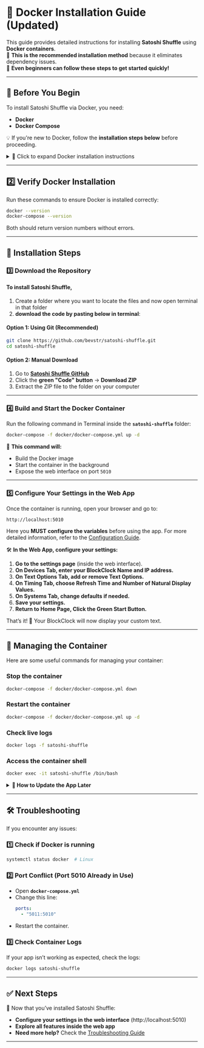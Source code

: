 # 📌 Docker Installation Guide (Updated)

This guide provides detailed instructions for installing **Satoshi Shuffle** using **Docker containers**.  
💪 **This is the recommended installation method** because it eliminates dependency issues.  
💪 **Even beginners can follow these steps to get started quickly!**

---

## 🔹 Before You Begin

To install Satoshi Shuffle via Docker, you need:  
- **Docker**  
- **Docker Compose**  

💡 If you're new to Docker, follow the **installation steps below** before proceeding.

<details>
  <summary>🔹 Click to expand Docker installation instructions</summary>

### **MacOS**
1. **Check if Homebrew is installed**  
   Open **Terminal** and run:  
   ```bash
   brew --version
   ```
   If it returns "command not found," install Homebrew:  
   ```bash
   /bin/bash -c "$(curl -fsSL https://raw.githubusercontent.com/Homebrew/install/HEAD/install.sh)"
   ```

2. **Install Docker**  
   ```bash
   brew install --cask docker
   brew install docker-compose
   ```

3. **Start Docker Desktop**  
   Open **Docker Desktop** and wait for it to finish loading.

---

### **Ubuntu/Debian (Linux)**
```bash
sudo apt update
sudo apt install docker.io docker-compose
sudo usermod -aG docker $USER  # Add yourself to the Docker group
```
Then **restart your machine** for the changes to take effect.

---

### **Windows**
1. Download **Docker Desktop** from [docker.com](https://www.docker.com/products/docker-desktop).  
2. Install and **restart your computer**.  
3. Open **Docker Desktop** and wait until it's fully running.
</details>

---

## 2️⃣ Verify Docker Installation
Run these commands to ensure Docker is installed correctly:  
```bash
docker --version
docker-compose --version
```
Both should return version numbers without errors.

---

## 🚀 Installation Steps

### 3️⃣ Download the Repository
#### To install Satoshi Shuffle, 
1. Create a folder where you want to locate the files and now open terminal in that folder 
2. **download the code by pasting below in terminal**:

#### **Option 1: Using Git (Recommended)**
```bash
git clone https://github.com/bevstr/satoshi-shuffle.git
cd satoshi-shuffle
```

#### **Option 2: Manual Download**
1. Go to **[Satoshi Shuffle GitHub](https://github.com/bevstr/satoshi-shuffle)**  
2. Click the **green "Code" button** → **Download ZIP**  
3. Extract the ZIP file to the folder on your computer  

---

### 4️⃣ Build and Start the Docker Container
Run the following command in Terminal inside the **`satoshi-shuffle`** folder:
```bash
docker-compose -f docker/docker-compose.yml up -d
```

💪 **This command will:**  
- Build the Docker image  
- Start the container in the background  
- Expose the web interface on port `5010`  

---

### 5️⃣ Configure Your Settings in the Web App
Once the container is running, open your browser and go to:  
```
http://localhost:5010
```

Here you **MUST configure the variables** before using the app. For more detailed information, refer to the [Configuration Guide](docs/configuration.md).

🛠 **In the Web App, configure your settings:**
1. **Go to the settings page** (inside the web interface).  
2. **On Devices Tab, enter your BlockClock Name and IP address.**  
3. **On Text Options Tab, add or remove Text Options.**  
4. **On Timing Tab, choose Refresh Time and Number of Natural Display Values.**  
5. **On Systems Tab, change defaults if needed.**  
6. **Save your settings.**  
7. **Return to Home Page, Click the Green Start Button.**  

That’s it! 🎉 Your BlockClock will now display your custom text.

---

## 🔄 Managing the Container
Here are some useful commands for managing your container:

### **Stop the container**  
```bash
docker-compose -f docker/docker-compose.yml down
```

### **Restart the container**  
```bash
docker-compose -f docker/docker-compose.yml up -d
```

### **Check live logs**  
```bash
docker logs -f satoshi-shuffle
```

### **Access the container shell**  
```bash
docker exec -it satoshi-shuffle /bin/bash
```
<details>
<summary><strong>🔄 How to Update the App Later</strong></summary>

If you've already installed Satoshi Shuffle and want to update it to the latest version from GitHub, just follow these steps:

1. **Open a terminal inside your container** (or SSH into it if you're running it remotely).

2. **Navigate to the `docker` folder** inside the app directory:

   ```bash
   cd docker
   ```

3. **Run the update script** to automatically pull the latest changes and rebuild the app:

   ```bash
   bash update.sh
   ```
      ```bash
   # Or if you've made it executable: ./update.sh
   ```


This script will:
- 🧠 Pull the latest code from the current Git branch
- 🔨 Rebuild the Docker container
- 🚀 Restart the app with the new changes

Once complete, open your browser and go to either:

- `http://localhost:5010` (if you're running the container on your local machine)
- or `http://<container-ip>:5010` (replace `<container-ip>` with the actual IP address of your container)

Then click **Play** to start the app. ✅

</details>



---

## 🛠 Troubleshooting
If you encounter any issues:

### **1️⃣ Check if Docker is running**  
```bash
systemctl status docker  # Linux
```

### **2️⃣ Port Conflict (Port 5010 Already in Use)**
- Open **`docker-compose.yml`**  
- Change this line:
  ```yaml
  ports:
    - "5011:5010"
  ```
- Restart the container.

### **3️⃣ Check Container Logs**
If your app isn’t working as expected, check the logs:
```bash
docker logs satoshi-shuffle
```

---

## ✅ Next Steps
🚀 Now that you’ve installed Satoshi Shuffle:  
- **Configure your settings in the web interface** (http://localhost:5010)  
- **Explore all features inside the web app**  
- **Need more help?** Check the [Troubleshooting Guide](docs/troubleshooting.md)  

---


